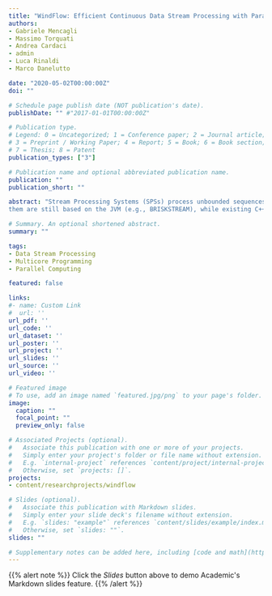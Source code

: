 ```yaml
---
title: "WindFlow: Efficient Continuous Data Stream Processing with Parallel Building Blocks"
authors:
- Gabriele Mencagli
- Massimo Torquati
- Andrea Cardaci
- admin
- Luca Rinaldi
- Marco Danelutto

date: "2020-05-02T00:00:00Z"
doi: ""

# Schedule page publish date (NOT publication's date).
publishDate: "" #"2017-01-01T00:00:00Z"

# Publication type.
# Legend: 0 = Uncategorized; 1 = Conference paper; 2 = Journal article;
# 3 = Preprint / Working Paper; 4 = Report; 5 = Book; 6 = Book section;
# 7 = Thesis; 8 = Patent
publication_types: ["3"]

# Publication name and optional abbreviated publication name.
publication: ""
publication_short: ""

abstract: "Stream Processing Systems (SPSs) process unbounded sequences of inputs on-the-fly to provide timely results to the users. Most of them (e.g., STORM and FLINK) adopt the continuous streaming model, where inputs are processed as they are available and outputs are emitted continuously. Furthermore, they target clusters, with run-time systems dealing with inter-process communication, resource scheduling, and based on the Java Virtual Machine (JVM) for platform independence. Recently, there has been an interest in SPSs for scale-up servers, where the complexity of the distributed design has been removed. However, most of
them are still based on the JVM (e.g., BRISKSTREAM), while existing C++ alternatives (e.g., STREAMBOX) use the discretized streaming approach, where inputs are buffered in batches whose processing is scheduled on the available cores. This paper describes a C++17-based library (WINDFLOW) for continuous streaming on multicores. It provides two contributions: i) from the software engineering perspective, it has been built following a formal approach based upon the assembly of components called building blocks, whose composition can be optimized to achieve high-throughput and low-latency; ii) the experimental analysis demonstrates that the design of the WINDFLOW run-time system brings superior performance than traditional and research JVM-based SPSs, and against recent C++-based prototypes."

# Summary. An optional shortened abstract.
summary: ""

tags:
- Data Stream Processing
- Multicore Programming
- Parallel Computing

featured: false

links:
#- name: Custom Link
#  url: ''
url_pdf: ''
url_code: ''
url_dataset: ''
url_poster: ''
url_project: ''
url_slides: ''
url_source: ''
url_video: ''

# Featured image
# To use, add an image named `featured.jpg/png` to your page's folder. 
image:
  caption: ""
  focal_point: ""
  preview_only: false

# Associated Projects (optional).
#   Associate this publication with one or more of your projects.
#   Simply enter your project's folder or file name without extension.
#   E.g. `internal-project` references `content/project/internal-project/index.md`.
#   Otherwise, set `projects: []`.
projects:
- content/researchprojects/windflow

# Slides (optional).
#   Associate this publication with Markdown slides.
#   Simply enter your slide deck's filename without extension.
#   E.g. `slides: "example"` references `content/slides/example/index.md`.
#   Otherwise, set `slides: ""`.
slides: ""

# Supplementary notes can be added here, including [code and math](https://sourcethemes.com/academic/docs/writing-markdown-latex/).
---
```


{{% alert note %}}
Click the *Slides* button above to demo Academic's Markdown slides feature.
{{% /alert %}}
